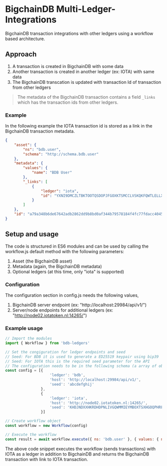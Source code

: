 # BigchainDB Multi-Ledger-Integrations

BigchainDB transaction integrations with other ledgers using a workflow based architecture.

## Approach

1. A transaction is created in BigchainDB with some data
1. Another transaction is created in another ledger (ex: IOTA) with same data
1. The BigchainDB transcation is updated with transaction Id of transaction from other ledgers

> The metadata of the BigchainDB transaction contains a field `_links` which has the transaction ids from other ledgers.

### Example

In the following example the IOTA transaction id is stored as a link in the BigchainDB transaction metadata.

```json
{
    "asset": {
        "ns": "bdb.user",
        "schema": "http://schema.bdb.user"
    },
    "metadata": {
        "values": {
            "name": "BDB User"
        },
        "_links": [
            {
                "ledger": "iota",
                "id": "YXNI9DMCZLTBKTOOTQSDOPJFGOXKTSMCCLVSKQKFQWTLELLXCFDBJXBOJEBGWENPQ9WTFAY9QMHF99999"
            }
        ]
    },
    "id": "a79a348b6de67642adb2862dd9b8bd0af344b79578184f4fc77fdacc40451e9c"
}

```

## Setup and usage

The code is structured in ES6 modules and can be used by calling the workflow.js default method with the following parameters:

1. Asset (the BigchainDB asset)
1. Metadata (again, the BigchainDB metadata)
1. Optional ledgers (at this time, only "iota" is supported)

### Configuration

The configuration section in config.js needs the following values,

1. BigchainDB server endpoint (ex: "http://localhost:29984/api/v1/")
1. Server/node endpoints for additional ledgers (ex: "http://node02.iotatoken.nl:14265/")

### Example usage

```js
// Import the modules
import { Workflow } from 'bdb-ledgers'

// Set the congiguration for ledger endpoints and seed
// Seed: For BDB it is used to generate a ED25519 keypair using bip39
// Seed: For IOTA this is the required seed parameter for the API
// The configuration needs to be in the following schema (a array of objects with 3 fields as defined below)
const config = [{
                    'ledger': 'bdb',
                    'host': 'http://localhost:29984/api/v1/',
                    'seed': 'abcdefghij'
                },
                {
                    'ledger': 'iota',
                    'host': 'http://node02.iotatoken.nl:14265/',
                    'seed': 'KHDJNDXXHKRDHDPNLIVGQWMMIEYMBOXTSXHGOQPHRFXDZCTPWGXGBEIFBKBCUZMULPMRNLATQCTIUCINM'
                }]

// Create workflow object
const workflow = new Workflow(config)

// Execute the workflow
const result = await workflow.execute({ ns: 'bdb.user' }, { values: { name: 'bdb user' } }, ['iota'])
```

The above code snippet executes the workflow (sends transactions) with IOTA as a ledger in addition to BigchainDB and returns the BigchainDB transaction with link to IOTA transaction.
